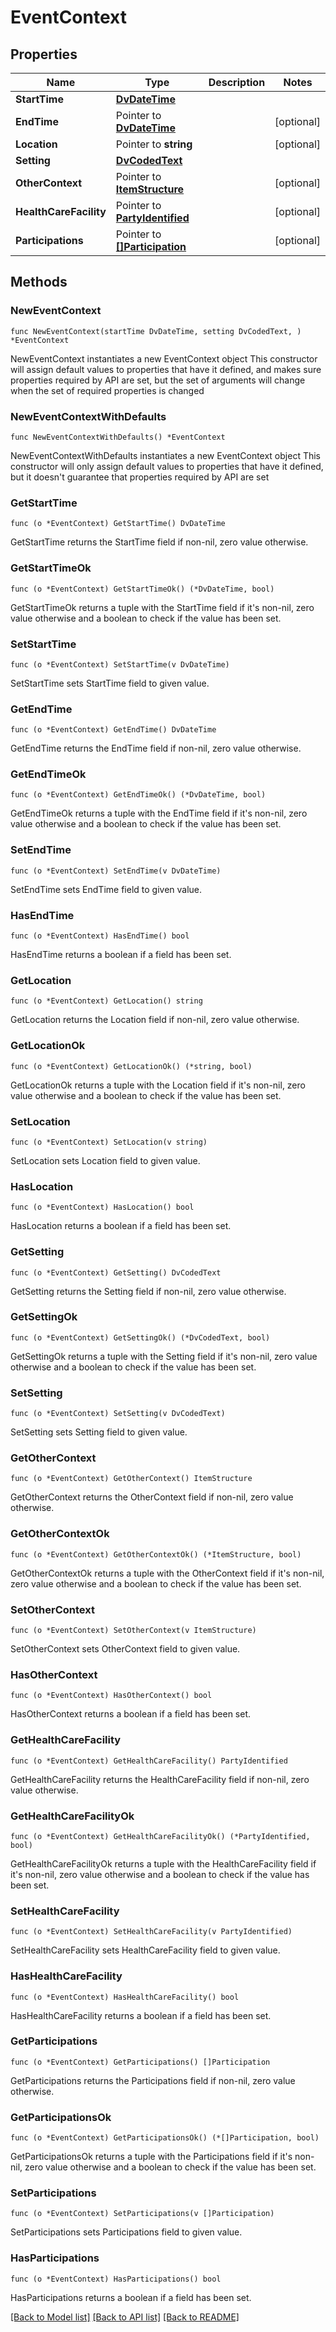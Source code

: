 # EventContext

## Properties

Name | Type | Description | Notes
------------ | ------------- | ------------- | -------------
**StartTime** | [**DvDateTime**](DvDateTime.md) |  | 
**EndTime** | Pointer to [**DvDateTime**](DvDateTime.md) |  | [optional] 
**Location** | Pointer to **string** |  | [optional] 
**Setting** | [**DvCodedText**](DvCodedText.md) |  | 
**OtherContext** | Pointer to [**ItemStructure**](ItemStructure.md) |  | [optional] 
**HealthCareFacility** | Pointer to [**PartyIdentified**](PartyIdentified.md) |  | [optional] 
**Participations** | Pointer to [**[]Participation**](Participation.md) |  | [optional] 

## Methods

### NewEventContext

`func NewEventContext(startTime DvDateTime, setting DvCodedText, ) *EventContext`

NewEventContext instantiates a new EventContext object
This constructor will assign default values to properties that have it defined,
and makes sure properties required by API are set, but the set of arguments
will change when the set of required properties is changed

### NewEventContextWithDefaults

`func NewEventContextWithDefaults() *EventContext`

NewEventContextWithDefaults instantiates a new EventContext object
This constructor will only assign default values to properties that have it defined,
but it doesn't guarantee that properties required by API are set

### GetStartTime

`func (o *EventContext) GetStartTime() DvDateTime`

GetStartTime returns the StartTime field if non-nil, zero value otherwise.

### GetStartTimeOk

`func (o *EventContext) GetStartTimeOk() (*DvDateTime, bool)`

GetStartTimeOk returns a tuple with the StartTime field if it's non-nil, zero value otherwise
and a boolean to check if the value has been set.

### SetStartTime

`func (o *EventContext) SetStartTime(v DvDateTime)`

SetStartTime sets StartTime field to given value.


### GetEndTime

`func (o *EventContext) GetEndTime() DvDateTime`

GetEndTime returns the EndTime field if non-nil, zero value otherwise.

### GetEndTimeOk

`func (o *EventContext) GetEndTimeOk() (*DvDateTime, bool)`

GetEndTimeOk returns a tuple with the EndTime field if it's non-nil, zero value otherwise
and a boolean to check if the value has been set.

### SetEndTime

`func (o *EventContext) SetEndTime(v DvDateTime)`

SetEndTime sets EndTime field to given value.

### HasEndTime

`func (o *EventContext) HasEndTime() bool`

HasEndTime returns a boolean if a field has been set.

### GetLocation

`func (o *EventContext) GetLocation() string`

GetLocation returns the Location field if non-nil, zero value otherwise.

### GetLocationOk

`func (o *EventContext) GetLocationOk() (*string, bool)`

GetLocationOk returns a tuple with the Location field if it's non-nil, zero value otherwise
and a boolean to check if the value has been set.

### SetLocation

`func (o *EventContext) SetLocation(v string)`

SetLocation sets Location field to given value.

### HasLocation

`func (o *EventContext) HasLocation() bool`

HasLocation returns a boolean if a field has been set.

### GetSetting

`func (o *EventContext) GetSetting() DvCodedText`

GetSetting returns the Setting field if non-nil, zero value otherwise.

### GetSettingOk

`func (o *EventContext) GetSettingOk() (*DvCodedText, bool)`

GetSettingOk returns a tuple with the Setting field if it's non-nil, zero value otherwise
and a boolean to check if the value has been set.

### SetSetting

`func (o *EventContext) SetSetting(v DvCodedText)`

SetSetting sets Setting field to given value.


### GetOtherContext

`func (o *EventContext) GetOtherContext() ItemStructure`

GetOtherContext returns the OtherContext field if non-nil, zero value otherwise.

### GetOtherContextOk

`func (o *EventContext) GetOtherContextOk() (*ItemStructure, bool)`

GetOtherContextOk returns a tuple with the OtherContext field if it's non-nil, zero value otherwise
and a boolean to check if the value has been set.

### SetOtherContext

`func (o *EventContext) SetOtherContext(v ItemStructure)`

SetOtherContext sets OtherContext field to given value.

### HasOtherContext

`func (o *EventContext) HasOtherContext() bool`

HasOtherContext returns a boolean if a field has been set.

### GetHealthCareFacility

`func (o *EventContext) GetHealthCareFacility() PartyIdentified`

GetHealthCareFacility returns the HealthCareFacility field if non-nil, zero value otherwise.

### GetHealthCareFacilityOk

`func (o *EventContext) GetHealthCareFacilityOk() (*PartyIdentified, bool)`

GetHealthCareFacilityOk returns a tuple with the HealthCareFacility field if it's non-nil, zero value otherwise
and a boolean to check if the value has been set.

### SetHealthCareFacility

`func (o *EventContext) SetHealthCareFacility(v PartyIdentified)`

SetHealthCareFacility sets HealthCareFacility field to given value.

### HasHealthCareFacility

`func (o *EventContext) HasHealthCareFacility() bool`

HasHealthCareFacility returns a boolean if a field has been set.

### GetParticipations

`func (o *EventContext) GetParticipations() []Participation`

GetParticipations returns the Participations field if non-nil, zero value otherwise.

### GetParticipationsOk

`func (o *EventContext) GetParticipationsOk() (*[]Participation, bool)`

GetParticipationsOk returns a tuple with the Participations field if it's non-nil, zero value otherwise
and a boolean to check if the value has been set.

### SetParticipations

`func (o *EventContext) SetParticipations(v []Participation)`

SetParticipations sets Participations field to given value.

### HasParticipations

`func (o *EventContext) HasParticipations() bool`

HasParticipations returns a boolean if a field has been set.


[[Back to Model list]](../README.md#documentation-for-models) [[Back to API list]](../README.md#documentation-for-api-endpoints) [[Back to README]](../README.md)



